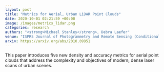 ```yaml
---
layout: post
title: "Metrics for Aerial, Urban LiDAR Point Clouds"
date: 2020-10-01 02:21:59 +00:00
image: /images/metrics_lidar.png
categories: research
authors: "<strong>Michael Stanley</strong>, Debra Laefer"
venue: "ISPRS Journal of Photogrammetry and Remote Sensing (Conditionally Accepted)"
arxiv: https://arxiv.org/abs/2010.09951
---
```

This paper introduces five new density and accuracy metrics for aerial point clouds that address the complexity and objectives of modern, dense laser scans of urban scenes. 